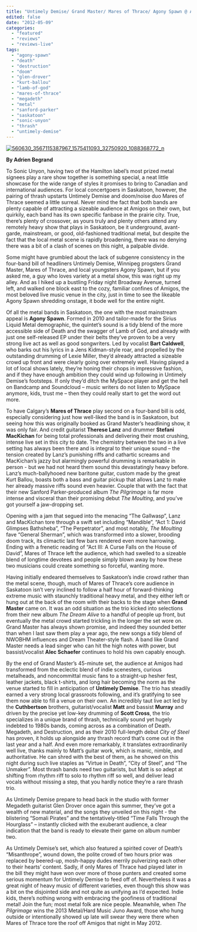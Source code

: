 ```yaml
---
title: "Untimely Demise/ Grand Master/ Mares of Thrace/ Agony Spawn @ Amigos, Saskatoon SK, May 4, 2012"
edited: false
date: "2012-05-09"
categories:
  - "featured"
  - "reviews"
  - "reviews-live"
tags:
  - "agony-spawn"
  - "death"
  - "destruction"
  - "doom"
  - "glen-drover"
  - "kurt-ballou"
  - "lamb-of-god"
  - "mares-of-thrace"
  - "megadeth"
  - "metal"
  - "sanford-parker"
  - "saskatoon"
  - "sonic-unyon"
  - "thrash"
  - "untimely-demise"
---
```


[![](http://www.hellbound.ca/wp-content/uploads/2012/05/560630_3567115387967_1575411093_32750920_1088368772_n-517x800.jpg "560630_3567115387967_1575411093_32750920_1088368772_n")](http://www.hellbound.ca/2012/05/untimely-demise-grand-master-mares-of-thrace-agony-spawn-saskatoon-sk-may-4-2012/560630_3567115387967_1575411093_32750920_1088368772_n/)

**By Adrien Begrand**

To Sonic Unyon, having two of the Hamilton label’s most prized metal signees play a rare show together is something special, a neat little showcase for the wide range of styles it promises to bring to Canadian and international audiences. For local concertgoers in Saskatoon, however, the pairing of thrash upstarts Untimely Demise and doom/noise duo Mares of Thrace seemed a little surreal. Never mind the fact that both bands are plenty capable of attracting a sizeable audience at Amigos on their own, but quirkily, each band has its own specific fanbase in the prairie city. True, there’s plenty of crossover, as yours truly and plenty others attend any remotely heavy show that plays in Saskatoon, be it underground, avant-garde, mainstream, or good, old-fashioned traditional metal, but despite the fact that the local metal scene is rapidly broadening, there was no denying there was a bit of a clash of scenes on this night, a palpable divide.

Some might have grumbled about the lack of subgenre consistency in the four-band bill of headliners Untimely Demise, Winnipeg progsters Grand Master, Mares of Thrace, and local youngsters Agony Spawn, but if you asked me, a guy who loves variety at a metal show, this was right up my alley. And as I hiked up a bustling Friday night Broadway Avenue, turned left, and walked one block east to the cozy, familiar confines of Amigos, the most beloved live music venue in the city, just in time to see the likeable Agony Spawn shredding onstage, it bode well for the entire night.

Of all the metal bands in Saskatoon, the one with the most mainstream appeal is **Agony Spawn**. Formed in 2010 and tailor-made for the Sirius Liquid Metal demographic, the quintet’s sound is a tidy blend of the more accessible side of Death and the swagger of Lamb of God, and already with just one self-released EP under their belts they’ve proven to be a very strong live act as well as good songwriters. Led by vocalist **Bart Caldwell**, who barks out his lyrics in a Jens Kidman-style roar, and propelled by the outstanding drumming of Lexie Miller, they’d already attracted a sizeable crowd up front and were clearly going over extremely well. Having played a lot of local shows lately, they’re honing their chops in impressive fashion, and if they have enough ambition they could wind up following in Untimely Demise’s footsteps. If only they’d ditch the MySpace player and get the hell on Bandcamp and Soundcloud – music writers do not listen to MySpace anymore, kids, trust me – then they could really start to get the word out more.

To have Calgary’s **Mares of Thrace** play second on a four-band bill is odd, especially considering just how well-liked the band is in Saskatoon, but seeing how this was originally booked as Grand Master’s headlining show, it was only fair. And credit guitarist **Therese Lanz** and drummer **Stefani MacKichan** for being total professionals and delivering their most crushing, intense live set in this city to date. The chemistry between the two in a live setting has always been there and is integral to their unique sound – the tension created by Lanz’s punishing riffs and cathartic screams and MacKichan’s jazzy but alarmingly powerful drumming is remarkable in person - but we had not heard them sound this devastatingly heavy before. Lanz’s much-ballyhooed new baritone guitar, custom made by the great Kurt Ballou, boasts both a bass and guitar pickup that allows Lanz to make her already massive riffs sound even heavier. Couple that with the fact that their new Sanford Parker-produced album _The Pilgrimage_ is far more intense and visceral than their promising debut _The Moulting_, and you’ve got yourself a jaw-dropping set.

Opening with a jam that segued into the menacing “The Gallwasp”, Lanz and MacKichan tore through a swift set including “Mandible”, “Act 1: David Glimpses Bathsheba”, “The Perpetrator”, and most notably, _The Moulting_ fave “General Sherman”, which was transformed into a slower, brooding doom track, its climactic last few bars rendered even more harrowing. Ending with a frenetic reading of “Act III: A Curse Falls on the House of David”, Mares of Thrace left the audience, which had swelled to a sizeable blend of longtime devotees and people simply blown away by how these two musicians could create something so forceful, wanting more.

Having initially endeared themselves to Saskatoon’s indie crowd rather than the metal scene, though, much of Mares of Thrace’s core audience in Saskatoon isn’t very inclined to follow a half hour of forward-thinking extreme music with staunchly traditional heavy metal, and they either left or hung out at the back of the room with their backs to the stage when **Grand Master** came on. It was an odd situation as the trio kicked into selections from their new album _The Dream Alive_ to a handful of people up front, but eventually the metal crowd started trickling in the longer the set wore on. Grand Master has always shown promise, and indeed they sounded better than when I last saw them play a year ago, the new songs a tidy blend of NWOBHM influences and Dream Theater-style flash. A band like Grand Master needs a lead singer who can hit the high notes with power, but bassist/vocalist **Alec Schaefer** continues to hold his own capably enough.

By the end of Grand Master’s 45-minute set, the audience at Amigos had transformed from the eclectic blend of indie scenesters, curious metalheads, and noncommittal music fans to a straight-up hesher fest, leather jackets, black t-shirts, and long hair becoming the norm as the venue started to fill in anticipation of **Untimely Demise**. The trio has steadily earned a very strong local grassroots following, and it’s gratifying to see them now able to fill a venue on their own. An incredibly taut live act led by the **Cuthbertson** brothers, guitarist/vocalist **Matt** and bassist **Murray** and driven by the precise yet low-key drumming of **Scott Cross**, the trio specializes in a unique brand of thrash, technically sound yet hugely indebted to 1980s bands, coming across as a combination of Death. Megadeth, and Destruction, and as their 2010 full-length debut _City of Steel_ has proven, it holds up alongside any thrash record that’s come out in the last year and a half. And even more remarkably, it translates extraordinarily well live, thanks mainly to Matt’s guitar work, which is manic, nimble, and authoritative. He can shred with the best of them, as he showed on this night during such live staples as “Virtue in Death”, “City of Steel”, and “The Unmaker”. Most thrash bands need two guitarists, but Matt is so adept at shifting from rhythm riff to solo to rhythm riff so well, and deliver lead vocals without missing a step, that you hardly notice they’re a rare thrash trio.

As Untimely Demise prepare to head back in the studio with former Megadeth guitarist Glen Drover once again this summer, they’ve got a wealth of new material, and the songs they unveiled on this night - the blistering “Somali Pirates” and the tentatively-titled “Time Falls Through the Hourglass” – instantly clicked with the exuberant audience, a clear indication that the band is ready to elevate their game on album number two.

As Untimely Demise’s set, which also featured a spirited cover of Death’s “Misanthrope”, wound down, the polite crowd of two hours prior was replaced by beered-up, mosh-happy dudes merrily pulverizing each other to their hearts’ content. Sadly, if only Mares of Thrace had played later in the bill they might have won over more of those punters and created some serious momentum for Untimely Demise to feed off of. Nevertheless it was a great night of heavy music of different varieties, even though this show was a bit on the disjointed side and not quite as unifying as I’d expected. Indie kids, there’s nothing wrong with embracing the goofiness of traditional metal! Join the fun; most metal folk are nice people. Meanwhile, when _The Pilgrimage_ wins the 2013 Metal/Hard Music Juno Award, those who hung outside or intentionally showed up late will swear they were there when Mares of Thrace tore the roof off Amigos that night in May 2012.
